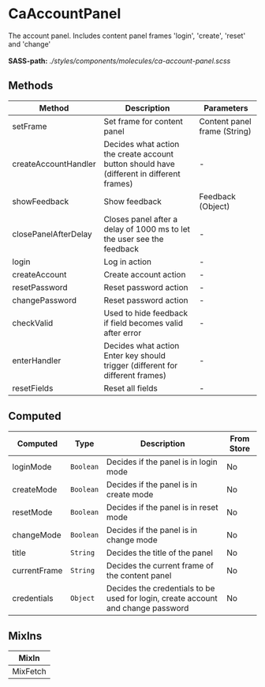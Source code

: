 # CaAccountPanel

The account panel. Includes content panel frames 'login', 'create', 'reset' and 'change'<br><br> **SASS-path:** _./styles/components/molecules/ca-account-panel.scss_

## Methods

<!-- @vuese:CaAccountPanel:methods:start -->
|Method|Description|Parameters|
|---|---|---|
|setFrame|Set frame for content panel|Content panel frame (String)|
|createAccountHandler|Decides what action the create account button should have (different in different frames)|-|
|showFeedback|Show feedback|Feedback (Object)|
|closePanelAfterDelay|Closes panel after a delay of 1000 ms to let the user see the feedback|-|
|login|Log in action|-|
|createAccount|Create account action|-|
|resetPassword|Reset password action|-|
|changePassword|Reset password action|-|
|checkValid|Used to hide feedback if field becomes valid after error|-|
|enterHandler|Decides what action Enter key should trigger (different for different frames)|-|
|resetFields|Reset all fields|-|

<!-- @vuese:CaAccountPanel:methods:end -->


## Computed

<!-- @vuese:CaAccountPanel:computed:start -->
|Computed|Type|Description|From Store|
|---|---|---|---|
|loginMode|`Boolean`|Decides if the panel is in login mode|No|
|createMode|`Boolean`|Decides if the panel is in create mode|No|
|resetMode|`Boolean`|Decides if the panel is in reset mode|No|
|changeMode|`Boolean`|Decides if the panel is in change mode|No|
|title|`String`|Decides the title of the panel|No|
|currentFrame|`String`|Decides the current frame of the content panel|No|
|credentials|`Object`|Decides the credentials to be used for login, create account and change password|No|

<!-- @vuese:CaAccountPanel:computed:end -->


## MixIns

<!-- @vuese:CaAccountPanel:mixIns:start -->
|MixIn|
|---|
|MixFetch|

<!-- @vuese:CaAccountPanel:mixIns:end -->


